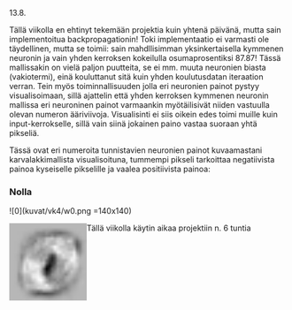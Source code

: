 13.8.

Tällä viikolla en ehtinyt tekemään projektia kuin yhtenä päivänä, mutta sain implementoitua backpropagationin! Toki implementaatio ei varmasti ole täydellinen, mutta se toimii: sain mahdllisimman yksinkertaisella kymmenen neuronin ja vain yhden kerroksen kokeilulla osumaprosentiksi 87.87! Tässä mallissakin on vielä paljon puutteita, se ei mm. muuta neuronien biasta (vakiotermi), einä kouluttanut sitä kuin yhden koulutusdatan iteraation verran. Tein myös toiminnallisuuden jolla eri neuronien painot pystyy visualisoimaan, sillä ajattelin että yhden kerroksen kymmenen neuronin mallissa eri neuroninen painot varmaankin myötäilisivät niiden vastuulla olevan numeron ääriviivoja. Visualisinti ei siis oikein edes toimi muille kuin input-kerrokselle, sillä vain siinä jokainen paino vastaa suoraan yhtä pikseliä.

Tässä ovat eri numeroita tunnistavien neuronien painot kuvaamastani karvalakkimallista visualisoituna, tummempi pikseli tarkoittaa negatiivista painoa kyseiselle pikselille ja vaalea positiivista painoa:

### Nolla
![0](kuvat/vk4/w0.png =140x140)

<img src="kuvat/vk4/w0.png" align="left" height="140" width="140" >


Tällä viikolla käytin aikaa projektiin n. 6 tuntia
